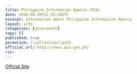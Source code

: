 ```yaml
---
title: Philippine Information Agency (PIA)
date: 2016-06-20T21:33:20UTC
excerpt: Information about Philippine Information Agency
layout: info
categories: [government]
tags: []
published: true
permalink: /:collection/:path
official_url: http://news.pia.gov.ph/
rss:
---
```


[Official Site](page.official_url)

